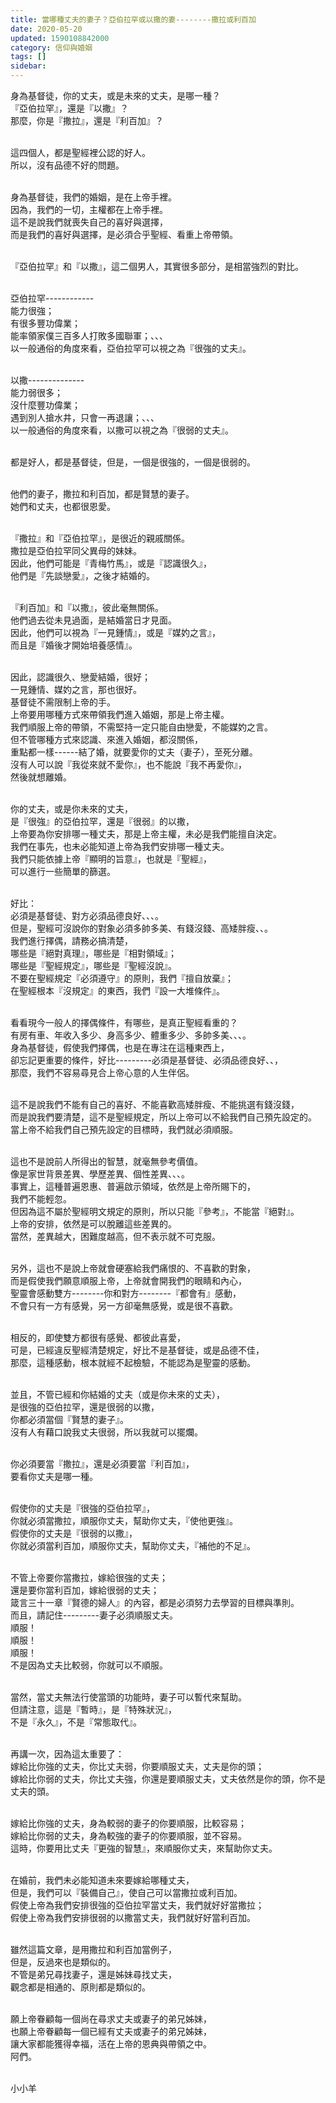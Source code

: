 ```yaml
---
title: 當哪種丈夫的妻子？亞伯拉罕或以撒的妻--------撒拉或利百加
date: 2020-05-20
updated: 1590108842000
category: 信仰與婚姻
tags: []
sidebar: 
---
```


<p>身為基督徒，你的丈夫，或是未來的丈夫，是哪一種？<br/>
『亞伯拉罕』，還是『以撒』？<br/>
那麼，你是『撒拉』，還是『利百加』？</p>
<p><br/>
這四個人，都是聖經裡公認的好人。<br/>
所以，沒有品德不好的問題。</p>
<p><br/>
身為基督徒，我們的婚姻，是在上帝手裡。<br/>
因為，我們的一切，主權都在上帝手裡。<br/>
這不是說我們就喪失自己的喜好與選擇，<br/>
而是我們的喜好與選擇，是必須合乎聖經、看重上帝帶領。</p>
<p><br/>
『亞伯拉罕』和『以撒』，這二個男人，其實很多部分，是相當強烈的對比。</p>
<p><br/>
亞伯拉罕------------<br/>
能力很強；<br/>
有很多豐功偉業；<br/>
能率領家僕三百多人打敗多國聯軍；、、、<br/>
以一般通俗的角度來看，亞伯拉罕可以視之為『很強的丈夫』。</p>
<p><br/>
以撒--------------<br/>
能力弱很多；<br/>
沒什麼豐功偉業；<br/>
遇到別人搶水井，只會一再退讓；、、、<br/>
以一般通俗的角度來看，以撒可以視之為『很弱的丈夫』。</p>
<p><br/>
都是好人，都是基督徒，但是，一個是很強的，一個是很弱的。</p>
<p><br/>
他們的妻子，撒拉和利百加，都是賢慧的妻子。<br/>
她們和丈夫，也都很恩愛。</p>
<p><br/>
『撒拉』和『亞伯拉罕』，是很近的親戚關係。<br/>
撒拉是亞伯拉罕同父異母的妹妹。<br/>
因此，他們可能是『青梅竹馬』，或是『認識很久』，<br/>
他們是『先談戀愛』，之後才結婚的。</p>
<p><br/>
『利百加』和『以撒』，彼此毫無關係。<br/>
他們過去從未見過面，是結婚當日才見面。<br/>
因此，他們可以視為『一見鍾情』，或是『媒妁之言』，<br/>
而且是『婚後才開始培養感情』。</p>
<p><br/>
因此，認識很久、戀愛結婚，很好；<br/>
一見鍾情、媒妁之言，那也很好。<br/>
基督徒不需限制上帝的手。<br/>
上帝要用哪種方式來帶領我們進入婚姻，那是上帝主權。<br/>
我們順服上帝的帶領，不需堅持一定只能自由戀愛，不能媒妁之言。<br/>
但不管哪種方式來認識、來進入婚姻，都沒關係，<br/>
重點都一樣------結了婚，就要愛你的丈夫（妻子），至死分離。<br/>
沒有人可以說『我從來就不愛你』，也不能說『我不再愛你』，<br/>
然後就想離婚。</p>
<p><br/>
你的丈夫，或是你未來的丈夫，<br/>
是『很強』的亞伯拉罕，還是『很弱』的以撒，<br/>
上帝要為你安排哪一種丈夫，那是上帝主權，未必是我們能擅自決定。<br/>
我們在事先，也未必能知道上帝為我們安排哪一種丈夫。<br/>
我們只能依據上帝『顯明的旨意』，也就是『聖經』，<br/>
可以進行一些簡單的篩選。</p>
<p><br/>
好比：<br/>
必須是基督徒、對方必須品德良好、、、。<br/>
但是，聖經可沒說你的對象必須多帥多美、有錢沒錢、高矮胖瘦、、。<br/>
我們進行擇偶，請務必搞清楚，<br/>
哪些是『絕對真理』，哪些是『相對領域』；<br/>
哪些是『聖經規定』，哪些是『聖經沒說』。<br/>
不要在聖經規定『必須遵守』的原則，我們『擅自放棄』；<br/>
在聖經根本『沒規定』的東西，我們『設一大堆條件』。</p>
<p><br/>
看看現今一般人的擇偶條件，有哪些，是真正聖經看重的？<br/>
有房有車、年收入多少、身高多少、體重多少、多帥多美、、、。<br/>
身為基督徒，假使我們擇偶，也是在專注在這種東西上，<br/>
卻忘記更重要的條件，好比---------必須是基督徒、必須品德良好、、，<br/>
那麼，我們不容易尋見合上帝心意的人生伴侶。</p>
<p><br/>
這不是說我們不能有自己的喜好、不能喜歡高矮胖瘦、不能挑選有錢沒錢，<br/>
而是說我們要清楚，這不是聖經規定，所以上帝可以不給我們自己預先設定的。<br/>
當上帝不給我們自己預先設定的目標時，我們就必須順服。</p>
<p><br/>
這也不是說前人所得出的智慧，就毫無參考價值。<br/>
像是家世背景差異、學歷差異、個性差異、、、。<br/>
事實上，這種普遍恩惠、普遍啟示領域，依然是上帝所賜下的，<br/>
我們不能輕忽。<br/>
但因為這不屬於聖經明文規定的原則，所以只能『參考』，不能當『絕對』。<br/>
上帝的安排，依然是可以脫離這些差異的。<br/>
當然，差異越大，困難度越高，但不表示就不可克服。</p>
<p><br/>
另外，這也不是說上帝就會硬塞給我們痛恨的、不喜歡的對象，<br/>
而是假使我們願意順服上帝，上帝就會開我們的眼睛和內心，<br/>
聖靈會感動雙方--------你和對方--------『都會有』感動，<br/>
不會只有一方有感覺，另一方卻毫無感覺，或是很不喜歡。</p>
<p><br/>
相反的，即使雙方都很有感覺、都彼此喜愛，<br/>
可是，已經違反聖經清楚規定，好比不是基督徒，或是品德不佳，<br/>
那麼，這種感動，根本就經不起檢驗，不能認為是聖靈的感動。</p>
<p><br/>
並且，不管已經和你結婚的丈夫（或是你未來的丈夫），<br/>
是很強的亞伯拉罕，還是很弱的以撒，<br/>
你都必須當個『賢慧的妻子』。<br/>
沒有人有藉口說我丈夫很弱，所以我就可以擺爛。</p>
<p><br/>
你必須要當『撒拉』，還是必須要當『利百加』，<br/>
要看你丈夫是哪一種。</p>
<p><br/>
假使你的丈夫是『很強的亞伯拉罕』，<br/>
你就必須當撒拉，順服你丈夫，幫助你丈夫，『使他更強』。<br/>
假使你的丈夫是『很弱的以撒』，<br/>
你就必須當利百加，順服你丈夫，幫助你丈夫，『補他的不足』。</p>
<p><br/>
不管上帝要你當撒拉，嫁給很強的丈夫；<br/>
還是要你當利百加，嫁給很弱的丈夫；<br/>
箴言三十一章『賢德的婦人』的內容，都是必須努力去學習的目標與準則。<br/>
而且，請記住---------妻子必須順服丈夫。<br/>
順服！<br/>
順服！<br/>
順服！<br/>
不是因為丈夫比較弱，你就可以不順服。</p>
<p><br/>
當然，當丈夫無法行使當頭的功能時，妻子可以暫代來幫助。<br/>
但請注意，這是『暫時』，是『特殊狀況』，<br/>
不是『永久』，不是『常態取代』。</p>
<p><br/>
再講一次，因為這太重要了：<br/>
嫁給比你強的丈夫，你比丈夫弱，你要順服丈夫，丈夫是你的頭；<br/>
嫁給比你弱的丈夫，你比丈夫強，你還是要順服丈夫，丈夫依然是你的頭，你不是丈夫的頭。</p>
<p><br/>
嫁給比你強的丈夫，身為較弱的妻子的你要順服，比較容易；<br/>
嫁給比你弱的丈夫，身為較強的妻子的你要順服，並不容易。<br/>
這時，你要用比丈夫『更強的智慧』，來順服你丈夫，來幫助你丈夫。</p>
<p><br/>
在婚前，我們未必能知道未來要嫁給哪種丈夫，<br/>
但是，我們可以『裝備自己』，使自己可以當撒拉或利百加。<br/>
假使上帝為我們安排很強的亞伯拉罕當丈夫，我們就好好當撒拉；<br/>
假使上帝為我們安排很弱的以撒當丈夫，我們就好好當利百加。</p>
<p><br/>
雖然這篇文章，是用撒拉和利百加當例子，<br/>
但是，反過來也是類似的。<br/>
不管是弟兄尋找妻子，還是姊妹尋找丈夫，<br/>
觀念都是相通的、原則都是類似的。</p>
<p><br/>
願上帝眷顧每一個尚在尋求丈夫或妻子的弟兄姊妹，<br/>
也願上帝眷顧每一個已經有丈夫或妻子的弟兄姊妹，<br/>
讓大家都能獲得幸福，活在上帝的恩典與帶領之中。<br/>
阿們。</p>
<p><br/>
小小羊</p>

